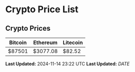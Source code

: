 # Crypto Price List

## Crypto Prices
| Bitcoin | Ethereum | Litecoin |
| ------- | -------- | -------- |
| $87501 | $3077.08 | $82.52 |
**Last Updated:** 2024-11-14 23:22 UTC
**Last Updated:** $DATE$
